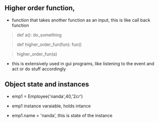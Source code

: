 ## Higher order function,

- function that takes another function as an input, this is like call back function
> def a():
>   do_something

> def higher_order_fun(fun):
>   fun()

> higher_order_fun(a)

- this is extensively used in gui programs, like listening to the event and act or do stuff accordingly


## Object state and instances

- emp1 = Employee('nanda',40,'2cr')

- emp1 instance varaiable, holds intance
- emp1.name = 'nanda', this is state of the instance



